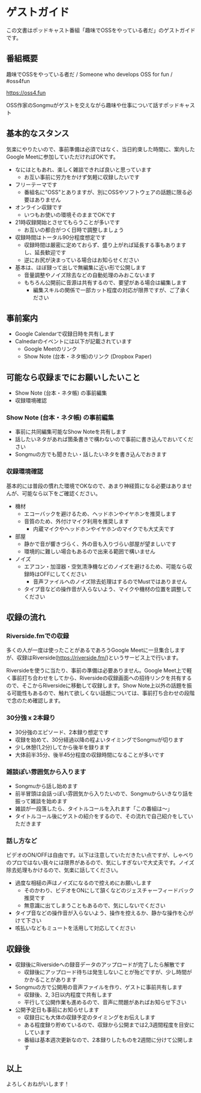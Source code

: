 # ゲストガイド
この文書はポッドキャスト番組「趣味でOSSをやっている者だ」のゲストガイドです。

## 番組概要
趣味でOSSをやっている者だ / Someone who develops OSS for fun / #oss4fun

<https://oss4.fun>

OSS作家のSongmuがゲストを交えながら趣味や仕事について話すポッドキャスト

## 基本的なスタンス
気楽にやりたいので、事前準備は必須ではなく、当日約束した時間に、案内したGoogle Meetに参加していただければOKです。

- なにはともあれ、楽しく雑談できれば良いと思っています
    - お互い事前に労力をかけず気軽に収録したいです
- フリーテーマです
    - 番組名に"OSS"とありますが、別にOSSやソフトウェアの話題に限る必要はありません
- オンライン収録です
    - いつもお使いの環境そのままでOKです
- 21時収録開始とさせてもらうことが多いです
    - お互いの都合がつく日時で調整しましょう
- 収録時間はトータル90分程度想定です
    - 収録時間は厳密に定めておらず、盛り上がれば延長する事もありますし、延長歓迎です
    - 逆にお尻が決まっている場合はお知らせください
- 基本は、ほぼ録って出しで無編集に近い形で公開します
    - 音量調整やノイズ除去などの自動処理のみおこないます
    - もちろん公開前に音源は共有するので、要望がある場合は編集します
        - 編集スキルの関係で一部カット程度の対応が限界ですが、ご了承ください

## 事前案内
- Google Calendarで収録日時を共有します
- Calnedarのイベントには以下が記載されています
    - Google Meetのリンク
    - Show Note (台本・ネタ帳)のリンク (Dropbox Paper)

## 可能なら収録までにお願いしたいこと
- Show Note (台本・ネタ帳) の事前編集
- 収録環境確認

### Show Note (台本・ネタ帳) の事前編集
- 事前に共同編集可能なShow Noteを共有します
- 話したいネタがあれば箇条書きで構わないので事前に書き込んでおいてください
- Songmuの方でも聞きたい・話したいネタを書き込んでおきます

### 収録環境確認
基本的には普段の慣れた環境でOKなので、あまり神経質になる必要はありませんが、可能なら以下をご確認ください。

- 機材
    - エコーバックを避けるため、ヘッドホンやイヤホンを推奨します
    - 音質のため、外付けマイク利用を推奨します
        - 内蔵マイクやヘッドホンやイヤホンのマイクでも大丈夫です
- 部屋
    - 静かで音が響きづらく、外の音も入りづらい部屋が望ましいです
    - 環境的に難しい場合もあるので出来る範囲で構いません
- ノイズ
    - エアコン・加湿器・空気清浄機などのノイズを避けるため、可能なら収録時はOFFにしてください
        - 音声ファイルへのノイズ除去処理はするのでMustではありません
    - タイプ音などの操作音が入らないよう、マイクや機材の位置を調整してください

## 収録の流れ

### Riverside.fmでの収録
多くの人が一度は使ったことがあるであろうGoogle Meetに一旦集合しますが、収録はRiverside(<https://riverside.fm/>)というサービス上で行います。

Riversideを使うに当たり、事前の準備は必要ありません。Google Meet上で軽く事前打ち合わせをしてから、Riversideの収録画面への招待リンクを共有するので、そこからRiversideに移動して収録します。Show Note上以外の話題を振る可能性もあるので、触れて欲しくない話題については、事前打ち合わせの段階で念のため確認します。

### 30分強 x 2本録り
- 30分強のエピソード、2本録り想定です
- 収録を始めて、30分経過以降の程よいタイミングでSongmuが切ります
- 少し休憩(1,2分)してから後半を録ります
- 大体前半35分、後半45分程度の収録時間になることが多いです

### 雑談ぽい雰囲気から入ります
- Songmuから話し始めます
- 前半冒頭は会話っぽい雰囲気から入りたいので、Songmuからいきなり話を振って雑談を始めます
- 雑談が一段落したら、タイトルコールを入れます「この番組は〜」
- タイトルコール後にゲストの紹介をするので、その流れで自己紹介をしていただきます

### 話し方など
ビデオのON/OFFは自由です。以下は注意していただきたい点ですが、しゃべりのプロではない我々には限界があるので、気にしすぎないで大丈夫です。ノイズ除去処理もかけるので、気楽に話してください。

- 過度な相槌の声はノイズになるので控えめにお願いします
    - そのかわり、ビデオをONにして頷くなどのジェスチャーフィードバック推奨です
    - 無意識に出てしまうこともあるので、気にしないでください
- タイプ音などの操作音が入らないよう、操作を控えるか、静かな操作を心がけて下さい
- 咳払いなどもミュートを活用して対応してください

## 収録後
- 収録後にRiversideへの録音データのアップロードが完了したら解散です
    - 収録後にアップロード待ちは発生しないことが殆どですが、少し時間がかかることがあります
- Songmuの方で公開用の音声ファイルを作り、ゲストに事前共有します
    - 収録後、2, 3日以内程度で共有します
    - 平行して公開作業も進めるので、音声に問題があればお知らせ下さい
- 公開予定日も事前にお知らせします
    - 収録日にも大体の収録予定のタイミングをお伝えします
    - ある程度録り貯めているので、収録から公開までは2,3週間程度を目安にしています
    - 番組は基本週次更新なので、2本録りしたものを2週間に分けて公開します

## 以上
よろしくおねがいします！
